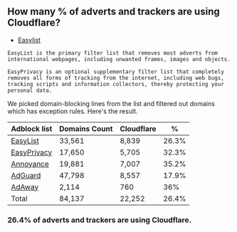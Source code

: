 ## How many % of adverts and trackers are using Cloudflare?


- [Easylist](https://web.archive.org/web/20210516110248/https://easylist.to/)
```
EasyList is the primary filter list that removes most adverts from international webpages, including unwanted frames, images and objects.

EasyPrivacy is an optional supplementary filter list that completely removes all forms of tracking from the internet, including web bugs, tracking scripts and information collectors, thereby protecting your personal data.
```


We picked domain-blocking lines from the list and filtered out domains which has exception rules.
Here's the result.


| Adblock list | Domains Count | Cloudflare | % |
| --- | --- | --- | --- |
| [EasyList](https://easylist.to/easylist/easylist.txt) | 33,561 | 8,839 | 26.3% |
| [EasyPrivacy](https://easylist.to/easylist/easyprivacy.txt) | 17,650 | 5,705 | 32.3% |
| [Annoyance](https://secure.fanboy.co.nz/fanboy-annoyance.txt) | 19,881 | 7,007 | 35.2% |
| [AdGuard](https://adguardteam.github.io/AdGuardSDNSFilter/Filters/filter.txt) | 47,798 | 8,557 | 17.9% |
| [AdAway](https://raw.githubusercontent.com/AdAway/adaway.github.io/master/hosts.txt) | 2,114 | 760 | 36% |
| Total | 84,137 | 22,252 | 26.4% |


### 26.4% of adverts and trackers are using Cloudflare.